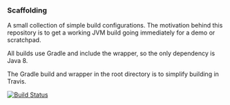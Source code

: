 ### Scaffolding

A small collection of simple build configurations. The motivation behind
this repository is to get a working JVM build going immediately
for a demo or scratchpad.

All builds use Gradle and include the wrapper, so the only
dependency is Java 8.

The Gradle build and wrapper in the root directory is to simplify building
in Travis.

[![Build Status](https://travis-ci.org/cholick/scaffolding.svg?branch=master)](https://travis-ci.org/cholick/scaffolding)

